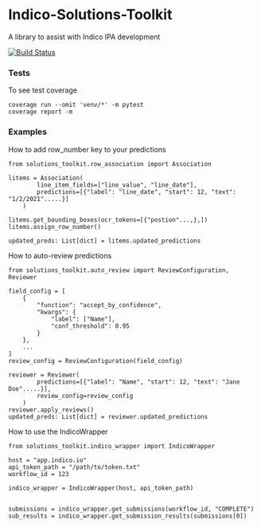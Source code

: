 
# Indico-Solutions-Toolkit
A library to assist with Indico IPA development

[![Build Status][build-image]][build-url]


### Tests
To see test coverage
```
coverage run --omit 'venv/*' -m pytest
coverage report -m
```

### Examples 
How to add row_number key to your predictions
```
from solutions_toolkit.row_association import Association

litems = Association(
        line_item_fields=["line_value", "line_date"], 
        predictions=[{"label": "line_date", "start": 12, "text": "1/2/2021".....}]
    )

litems.get_bounding_boxes(ocr_tokens=[{"postion"...,},])
litems.assign_row_number()

updated_preds: List[dict] = litems.updated_predictions
```

How to auto-review predictions
```
from solutions_toolkit.auto_review import ReviewConfiguration, Reviewer

field_config = [
    {
        "function": "accept_by_confidence",
        "kwargs": {
            "label": ["Name"],
            "conf_threshold": 0.95
        }
    },
    ...
]
review_config = ReviewConfiguration(field_config)

reviewer = Reviewer(
        predictions=[{"label": "Name", "start": 12, "text": "Jane Doe".....}],
        review_config=review_config
    )
reviewer.apply_reviews()
updated_preds: List[dict] = reviewer.updated_predictions
```

How to use the IndicoWrapper
```
from solutions_toolkit.indico_wrapper import IndicoWrapper

host = "app.indico.io"
api_token_path = "/path/to/token.txt"
workflow_id = 123

indico_wrapper = IndicoWrapper(host, api_token_path)


submissions = indico_wrapper.get_submissions(workflow_id, "COMPLETE")
sub_results = indico_wrapper.get_submission_results(submissions[0])
```

<!-- Badges -->
[build-url]: https://github.com/IndicoDataSolutions/Indico-Solutions-Toolkit/actions/workflows/build.yml
[build-image]: https://github.com/IndicoDataSolutions/Indico-Solutions-Toolkit/actions/workflows/build.yml/badge.svg